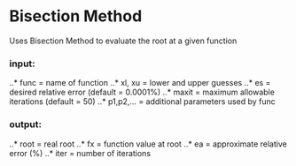 # Bisection Method 
Uses Bisection Method to evaluate the root at a given function
### input:
..* func = name of function 
..* xl, xu = lower and upper guesses
..* es = desired relative error (default = 0.0001%)
..* maxit = maximum allowable iterations (default = 50)
..* p1,p2,… = additional parameters used by func
### output:
..* root = real root
..* fx = function value at root
..* ea = approximate relative error (%)
..* iter = number of iterations
